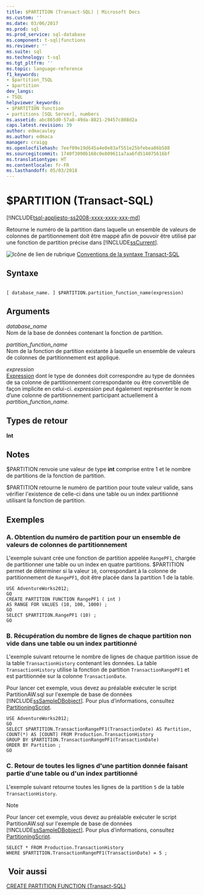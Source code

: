 ```yaml
---
title: $PARTITION (Transact-SQL) | Microsoft Docs
ms.custom: ''
ms.date: 03/06/2017
ms.prod: sql
ms.prod_service: sql-database
ms.component: t-sql|functions
ms.reviewer: ''
ms.suite: sql
ms.technology: t-sql
ms.tgt_pltfrm: ''
ms.topic: language-reference
f1_keywords:
- $partition_TSQL
- $partition
dev_langs:
- TSQL
helpviewer_keywords:
- $PARTITION function
- partitions [SQL Server], numbers
ms.assetid: abc865d0-57a8-49da-8821-29457c808d2a
caps.latest.revision: 39
author: edmacauley
ms.author: edmaca
manager: craigg
ms.openlocfilehash: 7eef09e19d645a4e0e83af551e25bfebea86b588
ms.sourcegitcommit: 1740f3090b168c0e809611a7aa6fd514075616bf
ms.translationtype: HT
ms.contentlocale: fr-FR
ms.lasthandoff: 05/03/2018
---
```

# <a name="partition-transact-sql"></a>$PARTITION (Transact-SQL)
[!INCLUDE[tsql-appliesto-ss2008-xxxx-xxxx-xxx-md](../../includes/tsql-appliesto-ss2008-xxxx-xxxx-xxx-md.md)]

  Retourne le numéro de la partition dans laquelle un ensemble de valeurs de colonnes de partitionnement doit être mappé afin de pouvoir être utilisé par une fonction de partition précise dans [!INCLUDE[ssCurrent](../../includes/sscurrent-md.md)].  
  
 ![Icône de lien de rubrique](../../database-engine/configure-windows/media/topic-link.gif "Icône lien de rubrique") [Conventions de la syntaxe Transact-SQL](../../t-sql/language-elements/transact-sql-syntax-conventions-transact-sql.md)  
  
## <a name="syntax"></a>Syntaxe  
  
```  
  
[ database_name. ] $PARTITION.partition_function_name(expression)  
```  
  
## <a name="arguments"></a>Arguments  
 *database_name*  
 Nom de la base de données contenant la fonction de partition.  
  
 *partition_function_name*  
 Nom de la fonction de partition existante à laquelle un ensemble de valeurs de colonnes de partitionnement est appliqué.  
  
 *expression*  
 [Expression](../../t-sql/language-elements/expressions-transact-sql.md) dont le type de données doit correspondre au type de données de sa colonne de partitionnement correspondante ou être convertible de façon implicite en celui-ci. *expression* peut également représenter le nom d’une colonne de partitionnement participant actuellement à *partition_function_name*.  
  
## <a name="return-types"></a>Types de retour  
 **Int**  
  
## <a name="remarks"></a>Notes   
 $PARTITION renvoie une valeur de type **int** comprise entre 1 et le nombre de partitions de la fonction de partition.  
  
 $PARTITION retourne le numéro de partition pour toute valeur valide, sans vérifier l'existence de celle-ci dans une table ou un index partitionné utilisant la fonction de partition.  
  
## <a name="examples"></a>Exemples  
  
### <a name="a-getting-the-partition-number-for-a-set-of-partitioning-column-values"></a>A. Obtention du numéro de partition pour un ensemble de valeurs de colonnes de partitionnement  
 L'exemple suivant crée une fonction de partition appelée `RangePF1`, chargée de partitionner une table ou un index en quatre partitions. $PARTITION permet de déterminer si la valeur `10`, correspondant à la colonne de partitionnement de `RangePF1`, doit être placée dans la partition 1 de la table.  
  
```  
USE AdventureWorks2012;  
GO  
CREATE PARTITION FUNCTION RangePF1 ( int )  
AS RANGE FOR VALUES (10, 100, 1000) ;  
GO  
SELECT $PARTITION.RangePF1 (10) ;  
GO  
```  
  
### <a name="b-getting-the-number-of-rows-in-each-nonempty-partition-of-a-partitioned-table-or-index"></a>B. Récupération du nombre de lignes de chaque partition non vide dans une table ou un index partitionné  
 L'exemple suivant retourne le nombre de lignes de chaque partition issue de la table `TransactionHistory` contenant les données. La table `TransactionHistory` utilise la fonction de partition `TransactionRangePF1` et est partitionnée sur la colonne `TransactionDate`.  
  
 Pour lancer cet exemple, vous devez au préalable exécuter le script PartitionAW.sql sur l'exemple de base de données [!INCLUDE[ssSampleDBobject](../../includes/sssampledbobject-md.md)]. Pour plus d’informations, consultez [PartitioningScript](http://go.microsoft.com/fwlink/?LinkId=201015).  
  
```  
USE AdventureWorks2012;  
GO  
SELECT $PARTITION.TransactionRangePF1(TransactionDate) AS Partition,   
COUNT(*) AS [COUNT] FROM Production.TransactionHistory   
GROUP BY $PARTITION.TransactionRangePF1(TransactionDate)  
ORDER BY Partition ;  
GO  
```  
  
### <a name="c-returning-all-rows-from-one-partition-of-a-partitioned-table-or-index"></a>C. Retour de toutes les lignes d'une partition donnée faisant partie d'une table ou d'un index partitionné  
 L'exemple suivant retourne toutes les lignes de la partition `5` de la table `TransactionHistory`.  
  
> [!NOTE]  
>  Pour lancer cet exemple, vous devez au préalable exécuter le script PartitionAW.sql sur l'exemple de base de données [!INCLUDE[ssSampleDBobject](../../includes/sssampledbobject-md.md)]. Pour plus d’informations, consultez [PartitioningScript](http://go.microsoft.com/fwlink/?LinkId=201015).  
  
```  
SELECT * FROM Production.TransactionHistory  
WHERE $PARTITION.TransactionRangePF1(TransactionDate) = 5 ;  
```  
  
## <a name="see-also"></a> Voir aussi  
 [CREATE PARTITION FUNCTION &#40;Transact-SQL&#41;](../../t-sql/statements/create-partition-function-transact-sql.md)  
  
  
